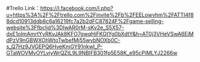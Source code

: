 #Trello Link：https://l.facebook.com/l.php?u=https%3A%2F%2Ftrello.com%2Finvite%2Fb%2FEELowvhm%2FATTI4f88dcd10913ddb8c6a16219fc7a2b2dFC87824F%2Fgame-selling-website%3Ffbclid%3DIwAR0rM-sKv2e_S5X57-dxE1oImAmrtYyRKvJAk8KFO7gwqHiFKGtYg0bXdtY&h=AT0j3VHeVSwA6EiMdPzV9nGBWXOhWtoTwbefMj55wybNOXb0C-s_Q7Hz9JVGEPQ6HveKmGY91nkwI_P-GTaWOVMvOYLviyWrQZtL9L9NBIFB301fp5E58K_e95cPiMLYJ2266w

